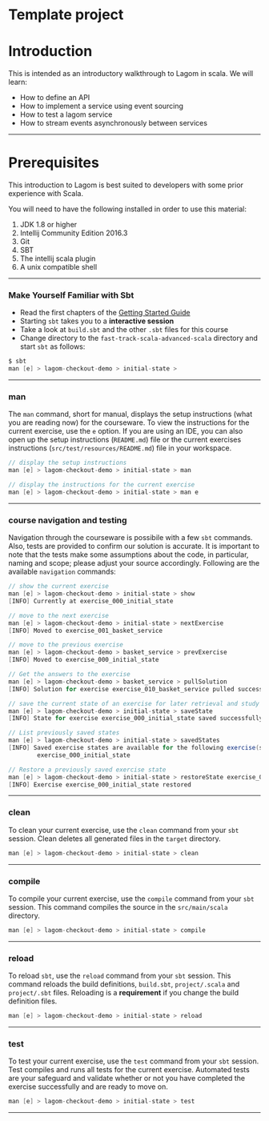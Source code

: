 # Template project

# Introduction

This is intended as an introductory walkthrough to Lagom in scala.  We will learn:
* How to define an API
* How to implement a service using event sourcing
* How to test a lagom service
* How to stream events asynchronously between services

---

# Prerequisites #

This introduction to Lagom is best suited to developers with some prior experience with Scala.

You will need to have the following installed in order to use this material:
1. JDK 1.8 or higher
2. Intellij Community Edition 2016.3
3. Git
4. SBT
5. The intellij scala plugin
6. A unix compatible shell

---

### Make Yourself Familiar with Sbt

- Read the first chapters of the [Getting Started Guide](http://www.scala-sbt.org/release/tutorial/index.html)
- Starting `sbt` takes you to a **interactive session**
- Take a look at `build.sbt` and the other `.sbt` files for this course
- Change directory to the `fast-track-scala-advanced-scala` directory and start `sbt` as follows:

```scala
$ sbt
man [e] > lagom-checkout-demo > initial-state >
```

---

### man

The `man` command, short for manual, displays the setup instructions (what you are reading now) for the courseware. To view the instructions for the current exercise, use the `e` option. If you are using an IDE, you can also open up the setup instructions (`README.md`) file or the current exercises instructions (`src/test/resources/README.md`) file in your workspace.

```scala
// display the setup instructions
man [e] > lagom-checkout-demo > initial-state > man

// display the instructions for the current exercise
man [e] > lagom-checkout-demo > initial-state > man e
```

---

### course navigation and testing

Navigation through the courseware is possibile with a few `sbt` commands. Also, tests are provided to confirm our solution is accurate. It is important to note that the tests make some assumptions about the code, in particular, naming and scope; please adjust your source accordingly. Following are the available `navigation` commands:

```scala
// show the current exercise
man [e] > lagom-checkout-demo > initial-state > show
[INFO] Currently at exercise_000_initial_state

// move to the next exercise
man [e] > lagom-checkout-demo > initial-state > nextExercise
[INFO] Moved to exercise_001_basket_service

// move to the previous exercise
man [e] > lagom-checkout-demo > basket_service > prevExercise
[INFO] Moved to exercise_000_initial_state

// Get the answers to the exercise
man [e] > lagom-checkout-demo > basket_service > pullSolution
[INFO] Solution for exercise exercise_010_basket_service pulled successfully

// save the current state of an exercise for later retrieval and study
man [e] > lagom-checkout-demo > initial-state > saveState
[INFO] State for exercise exercise_000_initial_state saved successfully

// List previously saved states
man [e] > lagom-checkout-demo > initial-state > savedStates
[INFO] Saved exercise states are available for the following exercise(s):
        exercise_000_initial_state

// Restore a previously saved exercise state
man [e] > lagom-checkout-demo > initial-state > restoreState exercise_000_initial_state
[INFO] Exercise exercise_000_initial_state restored
```

---

### clean

To clean your current exercise, use the `clean` command from your `sbt` session. Clean deletes all generated files in the `target` directory.

```scala
man [e] > lagom-checkout-demo > initial-state > clean
```

---

### compile

To compile your current exercise, use the `compile` command from your `sbt` session. This command compiles the source in the `src/main/scala` directory.

```scala
man [e] > lagom-checkout-demo > initial-state > compile
```

---

### reload

To reload `sbt`, use the `reload` command from your `sbt` session. This command reloads the build definitions, `build.sbt`, `project/.scala` and `project/.sbt` files. Reloading is a **requirement** if you change the build definition files.

```scala
man [e] > lagom-checkout-demo > initial-state > reload
```

---

### test

To test your current exercise, use the `test` command from your `sbt` session. Test compiles and runs all tests for the current exercise. Automated tests are your safeguard and validate whether or not you have completed the exercise successfully and are ready to move on.

```scala
man [e] > lagom-checkout-demo > initial-state > test
```

---